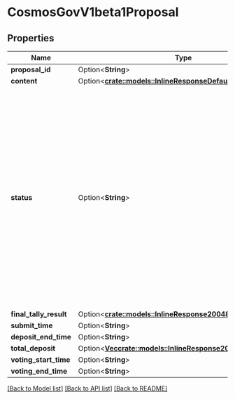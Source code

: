 # CosmosGovV1beta1Proposal

## Properties

Name | Type | Description | Notes
------------ | ------------- | ------------- | -------------
**proposal_id** | Option<**String**> |  | [optional]
**content** | Option<[**crate::models::InlineResponseDefaultDetails**](inline_response_default_details.md)> |  | [optional]
**status** | Option<**String**> | ProposalStatus enumerates the valid statuses of a proposal.   - PROPOSAL_STATUS_UNSPECIFIED: PROPOSAL_STATUS_UNSPECIFIED defines the default propopsal status.  - PROPOSAL_STATUS_DEPOSIT_PERIOD: PROPOSAL_STATUS_DEPOSIT_PERIOD defines a proposal status during the deposit period.  - PROPOSAL_STATUS_VOTING_PERIOD: PROPOSAL_STATUS_VOTING_PERIOD defines a proposal status during the voting period.  - PROPOSAL_STATUS_PASSED: PROPOSAL_STATUS_PASSED defines a proposal status of a proposal that has passed.  - PROPOSAL_STATUS_REJECTED: PROPOSAL_STATUS_REJECTED defines a proposal status of a proposal that has been rejected.  - PROPOSAL_STATUS_FAILED: PROPOSAL_STATUS_FAILED defines a proposal status of a proposal that has failed. | [optional][default to Status_UNSPECIFIED]
**final_tally_result** | Option<[**crate::models::InlineResponse20048FinalTallyResult**](inline_response_200_48_final_tally_result.md)> |  | [optional]
**submit_time** | Option<**String**> |  | [optional]
**deposit_end_time** | Option<**String**> |  | [optional]
**total_deposit** | Option<[**Vec<crate::models::InlineResponse20027Balances>**](inline_response_200_27_balances.md)> |  | [optional]
**voting_start_time** | Option<**String**> |  | [optional]
**voting_end_time** | Option<**String**> |  | [optional]

[[Back to Model list]](../README.md#documentation-for-models) [[Back to API list]](../README.md#documentation-for-api-endpoints) [[Back to README]](../README.md)


